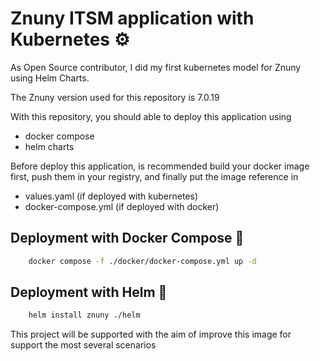 # Znuny ITSM application with Kubernetes ⚙️

As Open Source contributor, I did my first kubernetes model for Znuny using Helm Charts.

The Znuny version used for this repository is 7.0.19

With this repository, you should able to deploy this application using

- docker compose
- helm charts 

Before deploy this application, is recommended build your docker image first, push them in your registry, and finally put the image reference in

- values.yaml           (if deployed with kubernetes)
- docker-compose.yml    (if deployed with docker)


## Deployment with Docker Compose 🐋

```bash 
    docker compose -f ./docker/docker-compose.yml up -d
```

## Deployment with Helm 🚢

```bash
    helm install znuny ./helm
```

This project will be supported with the aim of improve this image for support the most several scenarios